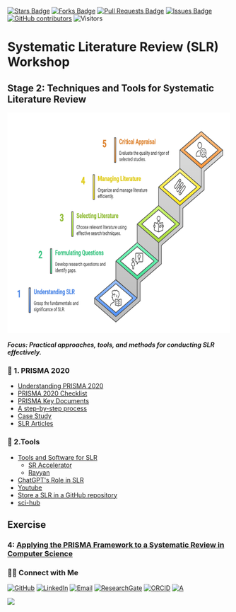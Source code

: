 <a href="https://github.com/drshahizan/short-course/stargazers"><img src="https://img.shields.io/github/stars/drshahizan/short-course" alt="Stars Badge"/></a>
<a href="https://github.com/drshahizan/short-course/network/members"><img src="https://img.shields.io/github/forks/drshahizan/short-course" alt="Forks Badge"/></a>
<a href="https://github.com/drshahizan/short-course/pulls"><img src="https://img.shields.io/github/issues-pr/drshahizan/short-course" alt="Pull Requests Badge"/></a>
<a href="https://github.com/drshahizan/short-course"><img src="https://img.shields.io/github/issues/drshahizan/short-course" alt="Issues Badge"/></a>
<a href="https://github.com/drshahizan/short-course/graphs/contributors"><img alt="GitHub contributors" src="https://img.shields.io/github/contributors/drshahizan/short-course?color=2b9348"></a>
![Visitors](https://api.visitorbadge.io/api/visitors?path=https%3A%2F%2Fgithub.com%2Fdrshahizan%2Fshort-course&labelColor=%23d9e3f0&countColor=%23697689&style=flat)


# Systematic Literature Review (SLR) Workshop

## Stage 2: Techniques and Tools for Systematic Literature Review  

 <img src="https://github.com/drshahizan/short-course/blob/main/workshop/25slr/images/Stage1_SLR.png" alt="Shahizan SLR"  height="500">

**_Focus: Practical approaches, tools, and methods for conducting SLR effectively._** 

### 🔹 1. PRISMA 2020
- [Understanding PRISMA 2020](https://drshahizan.gitbook.io/slr/prisma-2020/understanding-prisma-2020)
- [PRISMA 2020 Checklist](https://drshahizan.gitbook.io/slr/prisma-2020/prisma-2020-checklist)
- [PRISMA Key Documents](https://drshahizan.gitbook.io/slr/prisma-2020/prisma-key-documents)
- [A step-by-step process](https://drshahizan.gitbook.io/slr/prisma-2020/a-step-by-step-process)
- [Case Study](https://drshahizan.gitbook.io/slr/prisma-2020/iot-case-study)
- [SLR Articles](https://drshahizan.gitbook.io/slr/prisma-2020/sample-slr-articles)

### 🔹 2.Tools
- [Tools and Software for SLR](https://drshahizan.gitbook.io/slr/tools/tools-and-software-for-slr)
    - [SR Accelerator](https://drshahizan.gitbook.io/slr/tools/tools-and-software-for-slr/sr-accelerator)
    - [Rayyan](https://drshahizan.gitbook.io/slr/tools/tools-and-software-for-slr/rayyan)
- [ChatGPT's Role in SLR](https://drshahizan.gitbook.io/slr/tools/chatgpts-role-in-slr)
- [Youtube](https://drshahizan.gitbook.io/slr/tools/youtube)
- [Store a SLR in a GitHub repository](https://drshahizan.gitbook.io/slr/tools/store-a-slr-in-a-github-repository)
- [sci-hub](https://drshahizan.gitbook.io/slr/tools/sci-hub)

## Exercise

### 4: [Applying the PRISMA Framework to a Systematic Review in Computer Science](exer4.md)


### 🙌🏻 Connect with Me
<p align="left">
    <a href="https://github.com/drshahizan" target="_blank"><img alt="GitHub" src="https://img.shields.io/badge/-@drshahizan-181717?style=flat-square&logo=GitHub&logoColor=white"></a>
    <a href="https://www.linkedin.com/in/drshahizan" target="_blank"><img alt="LinkedIn" src="https://img.shields.io/badge/-drshahizan-blue?style=flat-square&logo=Linkedin&logoColor=white&link=https://www.linkedin.com/in/drshahizan/"></a>
    <a href="mailto:shahizan@utm.my" target="_blank"><img alt="Email" src="https://img.shields.io/badge/-shahizan@utm.my-c14438?style=flat-square&logo=Gmail&logoColor=white&link=mailto:shahizan@utm.my.com"></a>
    <a href="https://www.researchgate.net/profile/Mohd-Othman-28" target="_blank"><img alt="ResearchGate" src="https://img.shields.io/badge/-ResearchGate-00CCBB?style=flat-square&logo=ResearchGate&logoColor=white"></a>
    <a href="https://orcid.org/0000-0003-4261-1873" target="_blank"><img alt="ORCID" src="https://img.shields.io/badge/-ORCID-A6CE39?style=flat-square&logo=ORCID&logoColor=white"></a> 
 <a href="https://visitorbadge.io/status?path=https%3A%2F%2Fgithub.com%2Fdrshahizan" target="_blank"><img alt="A" src="https://api.visitorbadge.io/api/visitors?path=https%3A%2F%2Fgithub.com%2Fdrshahizan&labelColor=%23697689&countColor=%23555555&style=plastic"></a>
 
![](https://hit.yhype.me/github/profile?user_id=81284918)
</p>


